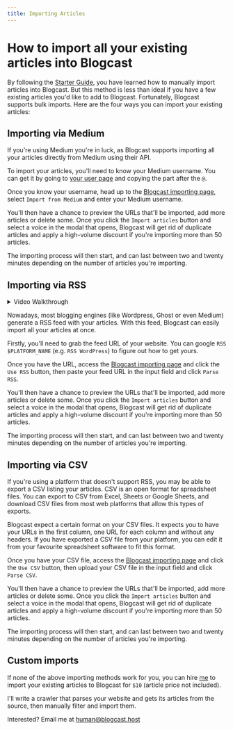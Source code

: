 ```yaml
---
title: Importing Articles
---
```


# How to import all your existing articles into Blogcast

By following the [Starter Guide](/), you have learned how to manually import articles into Blogcast. But this method is less than ideal if you have a few existing articles you'd like to add to Blogcast. Fortunately, Blogcast supports bulk imports. Here are the four ways you can import your existing articles:

## Importing via Medium

If you're using Medium you're in luck, as Blogcast supports importing all your articles directly from Medium using their API.

To import your articles, you'll need to know your Medium username. You can get it by going to [your user page](https://medium.com/me) and copying the part after the `@`.

Once you know your username, head up to the [Blogcast importing page](https://blogcast.host/import), select `Import from Medium` and enter your Medium username.

You'll then have a chance to preview the URLs that'll be imported, add more articles or delete some. Once you click the `Import articles` button and select a voice in the modal that opens, Blogcast will get rid of duplicate articles and apply a high-volume discount if you're importing more than 50 articles.

The importing process will then start, and can last between two and twenty minutes depending on the number of articles you're importing.

## Importing via RSS

<details>
<summary>Video Walkthrough</summary>

![Guided tutorial](images/importing/rss.gif)

</details>

Nowadays, most blogging engines (like Wordpress, Ghost or even Medium) generate a RSS feed with your articles. With this feed, Blogcast can easily import all your articles at once.

Firstly, you'll need to grab the feed URL of your website. You can google `RSS $PLATFORM_NAME` (e.g. `RSS WordPress`) to figure out how to get yours.

Once you have the URL, access the [Blogcast importing page](https://blogcast.host/import) and click the `Use RSS` button, then paste your feed URL in the input field and click `Parse RSS`.

You'll then have a chance to preview the URLs that'll be imported, add more articles or delete some. Once you click the `Import articles` button and select a voice in the modal that opens, Blogcast will get rid of duplicate articles and apply a high-volume discount if you're importing more than 50 articles.

The importing process will then start, and can last between two and twenty minutes depending on the number of articles you're importing.

## Importing via CSV

<!-- <details>
<summary>Video Walkthrough</summary>

![Guided tutorial](images/importing/rss.gif)

</details> -->

If you're using a platform that doesn't support RSS, you may be able to export a CSV listing your articles. CSV is an open format for spreadsheet files. You can export to CSV from Excel, Sheets or Google Sheets, and download CSV files from most web platforms that allow this types of exports.

Blogcast expect a certain format on your CSV files. It expects you to have your URLs in the first column, one URL for each column and without any headers. If you have exported a CSV file from your platform, you can edit it from your favourite spreadsheet software to fit this format.

Once you have your CSV file, access the [Blogcast importing page](https://blogcast.host/import) and click the `Use CSV` button, then upload your CSV file in the input field and click `Parse CSV`.

You'll then have a chance to preview the URLs that'll be imported, add more articles or delete some. Once you click the `Import articles` button and select a voice in the modal that opens, Blogcast will get rid of duplicate articles and apply a high-volume discount if you're importing more than 50 articles.

The importing process will then start, and can last between two and twenty minutes depending on the number of articles you're importing.

## Custom imports

If none of the above importing methods work for you, you can hire [me](https://miguelpiedrafita.com) to import your existing articles to Blogcast for `$10` (article price not included).

I'll write a crawler that parses your website and gets its articles from the source, then manually filter and import them.

Interested? Email me at [human@blogcast.host](mailto:human@blogcast.host?subject=Custom%20Import)
